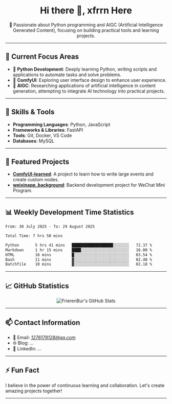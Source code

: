 <h1 align="center">Hi there 👋, xfrrn Here</h1>

<p align="center">
  🎯 Passionate about Python programming and AIGC (Artificial Intelligence Generated Content), focusing on building practical tools and learning projects.
</p>

---

## 🧠 Current Focus Areas

- 🐍 **Python Development**: Deeply learning Python, writing scripts and applications to automate tasks and solve problems.
- 🧩 **ComfyUI**: Exploring user interface design to enhance user experience.
- 🤖 **AIGC**: Researching applications of artificial intelligence in content generation, attempting to integrate AI technology into practical projects.

---

## 🔧 Skills & Tools

- **Programming Languages**: Python, JavaScript
- **Frameworks & Libraries**: FastAPI
- **Tools**: Git, Docker, VS Code
- **Databases**: MySQL

---

## 📂 Featured Projects

- [**ComfyUI-learned**](https://github.com/FrierenBur/ComfyUI-learned): A project to learn how to write large events and create custom nodes.
- [**weixinapp_background**](https://github.com/FrierenBur/weixinapp_background): Backend development project for WeChat Mini Program.

---

## 📊 Weekly Development Time Statistics
<!--START_SECTION:waka-->

```txt
From: 30 July 2025 - To: 29 August 2025

Total Time: 7 hrs 50 mins

Python       5 hrs 41 mins   ██████████████████░░░░░░░   72.37 %
Markdown     1 hr 15 mins    ████░░░░░░░░░░░░░░░░░░░░░   16.00 %
HTML         16 mins         █░░░░░░░░░░░░░░░░░░░░░░░░   03.54 %
Bash         11 mins         ▓░░░░░░░░░░░░░░░░░░░░░░░░   02.40 %
Batchfile    10 mins         ▓░░░░░░░░░░░░░░░░░░░░░░░░   02.18 %
```

<!--END_SECTION:waka-->



---

## 📈 GitHub Statistics

<p align="center">
  <img src="https://github-readme-stats.vercel.app/api?username=FrierenBur&show_icons=true&theme=radical" alt="FrierenBur's GitHub Stats" />
</p>

---

## 📫 Contact Information

- 📧 Email: *1276179128@qq.com*
- 🌐 Blog: *...*
- 💼 LinkedIn: *...*

---

## ⚡ Fun Fact

I believe in the power of continuous learning and collaboration. Let's create amazing projects together!

---
